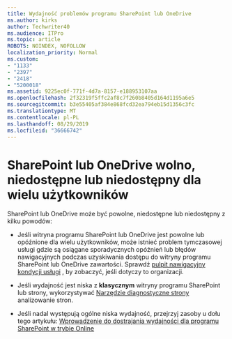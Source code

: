 ```yaml
---
title: Wydajność problemów programu SharePoint lub OneDrive
ms.author: kirks
author: Techwriter40
ms.audience: ITPro
ms.topic: article
ROBOTS: NOINDEX, NOFOLLOW
localization_priority: Normal
ms.custom:
- "1133"
- "2397"
- "2418"
- "5200018"
ms.assetid: 9225ec0f-771f-4d7a-8157-e188953107aa
ms.openlocfilehash: 2f32319f5ffc2af8c7f260b8405d164d1195a6e5
ms.sourcegitcommit: b3e55405af384e868fcd32ea794eb15d1356c3fc
ms.translationtype: MT
ms.contentlocale: pl-PL
ms.lasthandoff: 08/29/2019
ms.locfileid: "36666742"
---
```

# <a name="sharepoint-or-onedrive-slow-inaccessible-or-unavailable-for-multiple-users"></a>SharePoint lub OneDrive wolno, niedostępne lub niedostępny dla wielu użytkowników

SharePoint lub OneDrive może być powolne, niedostępne lub niedostępny z kilku powodów:
  
- Jeśli witryna programu SharePoint lub OneDrive jest powolne lub opóźnione dla wielu użytkowników, może istnieć problem tymczasowej usługi gdzie są osiągane sporadycznych opóźnień lub błędów nawigacyjnych podczas uzyskiwania dostępu do witryny programu SharePoint lub OneDrive zawartości. Sprawdź [pulpit nawigacyjny kondycji usługi](https://admin.microsoft.com/AdminPortal/Home#/servicehealth) , by zobaczyć, jeśli dotyczy to organizacji.
  
- Jeśli wydajność jest niska z **klasycznym** witryny programu SharePoint lub strony, wykorzystywać [Narzędzie diagnostyczne strony](https://aka.ms/perftool) analizowanie stron.
  
- Jeśli nadal występują ogólne niska wydajność, przejrzyj zasoby u dołu tego artykułu: [Wprowadzenie do dostrajania wydajności dla programu SharePoint w trybie Online](https://go.microsoft.com/fwlink/?linkid=2024334)
  